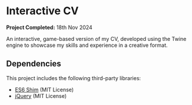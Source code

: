 # Interactive CV
**Project Completed:** 18th Nov 2024

An interactive, game-based version of my CV, developed using the Twine engine to showcase my skills and experience in a creative format.

## Dependencies
This project includes the following third-party libraries:
- [ES6 Shim](https://github.com/paulmillr/es6-shim) (MIT License)
- [jQuery](https://jquery.org/license) (MIT License)
